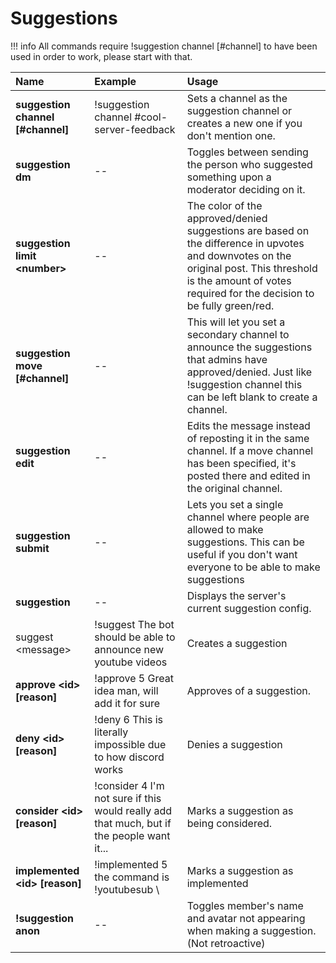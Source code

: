 # Suggestions

!!! info
    All commands require !suggestion channel \[\#channel\] to have been used in order to work, please start with that.

| Name | Example | Usage |
| :--- | :--- | :--- |
| **suggestion channel \[\#channel\]** | !suggestion channel \#cool-server-feedback | Sets a channel as the suggestion channel or creates a new one if you don't mention one. |
| **suggestion dm** | -- | Toggles between sending the person who suggested something upon a moderator deciding on it. |
| **suggestion limit &lt;number&gt;** | -- | The color of the approved/denied suggestions are based on the difference in upvotes and downvotes on the original post. This threshold is the amount of votes required for the decision to be fully green/red. |
| **suggestion move \[\#channel\]** | -- | This will let you set a secondary channel to announce the suggestions that admins have approved/denied. Just like !suggestion channel this can be left blank to create a channel. |
| **suggestion edit** | -- | Edits the message instead of reposting it in the same channel. If a move channel has been specified, it's posted there and edited in the original channel. |
| **suggestion submit** | -- | Lets you set a single channel where people are allowed to make suggestions. This can be useful if you don't want everyone to be able to make suggestions |
| **suggestion** | -- | Displays the server's current suggestion config. |
| suggest &lt;message&gt; | !suggest The bot should be able to announce new youtube videos | Creates a suggestion |
| **approve &lt;id&gt; \[reason\]** | !approve 5 Great idea man, will add it for sure | Approves of a suggestion. |
| **deny &lt;id&gt; \[reason\]** | !deny 6 This is literally impossible due to how discord works | Denies a suggestion |
| **consider &lt;id&gt; \[reason\]** | !consider 4 I'm not sure if this would really add that much, but if the people want it... | Marks a suggestion as being considered. |
| **implemented &lt;id&gt; \[reason\]** | !implemented 5 the command is !youtubesub \ | Marks a suggestion as implemented |
| **!suggestion anon** | -- | Toggles member's name and avatar not appearing when making a suggestion. \(Not retroactive\) |

